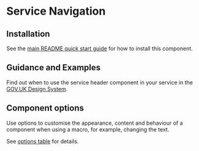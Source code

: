 # Service Navigation

## Installation

See the [main README quick start guide](https://github.com/alphagov/govuk-frontend#quick-start) for how to install this component.

## Guidance and Examples

Find out when to use the service header component in your service in the [GOV.UK Design System](https://design-system.service.gov.uk/components/service-navigation).

## Component options

Use options to customise the appearance, content and behaviour of a component when using a macro, for example, changing the text.

See [options table](https://design-system.service.gov.uk/components/service-navigation/#options-service-navigation-example) for details.
